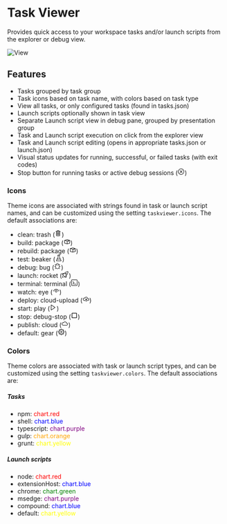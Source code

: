 # Task Viewer

Provides quick access to your workspace tasks and/or launch scripts from the explorer or debug view.

![ View](https://raw.githubusercontent.com/adrianstephens/vscode-taskviewer/tree/main/assets/recording.gif)

## Features

- Tasks grouped by task group
- Task icons based on task name, with colors based on task type
- View all tasks, or only configured tasks (found in tasks.json)
- Launch scripts optionally shown in task view
- Separate Launch script view in debug pane, grouped by presentation group
- Task and Launch script execution on click from the explorer view
- Task and Launch script editing (opens in appropriate tasks.json or launch.json)
- Visual status updates for running, successful, or failed tasks (with exit codes)
- Stop button for running tasks or active debug sessions (<img src="assets/icons/error.png"/>)

### Icons

Theme icons are associated with strings found in task or launch script names, and can be customized using the setting `taskviewer.icons`. The default associations are:
- clean:			trash			(<img src="assets/icons/trash.png"/>)
- build: 			package 		(<img src="assets/icons/package.png"/>)
- rebuild: 			package 		(<img src="assets/icons/package.png"/>)
- test: 			beaker 			(<img src="assets/icons/beaker.png"/>)
- debug: 			bug 			(<img src="assets/icons/bug.png"/>)
- launch: 			rocket 			(<img src="assets/icons/rocket.png"/>)
- terminal: 		terminal 		(<img src="assets/icons/terminal.png"/>)
- watch: 			eye 			(<img src="assets/icons/eye.png"/>)
- deploy: 			cloud-upload	(<img src="assets/icons/cloud-upload.png"/>)
- start: 			play 			(<img src="assets/icons/play.png"/>)
- stop: 			debug-stop 	    (<img src="assets/icons/debug-stop.png"/>)
- publish: 			cloud 			(<img src="assets/icons/cloud.png"/>)
- default: 			gear 			(<img src="assets/icons/gear.png"/>)

### Colors
Theme colors are associated with task or launch script types, and can be customized using the setting `taskviewer.colors`. The default associations are:
##### Tasks
- npm: 				<span style="color: red;">chart.red</span>
- shell: 			<span style="color: blue;">chart.blue</span>
- typescript: 	    <span style="color: purple;">chart.purple</span>
- gulp: 			<span style="color: orange;">chart.orange</span>
- grunt: 			<span style="color: yellow;">chart.yellow</span>
##### Launch scripts
- node: 			<span style="color: red">chart.red</span>
- extensionHost:    <span style="color: blue">chart.blue</span>
- chrome:			<span style="color: green">chart.green</span>
- msedge:			<span style="color: purple">chart.purple</span>
- compound:			<span style="color: blue">chart.blue</span>
- default: 			<span style="color: yellow">chart.yellow</span>
